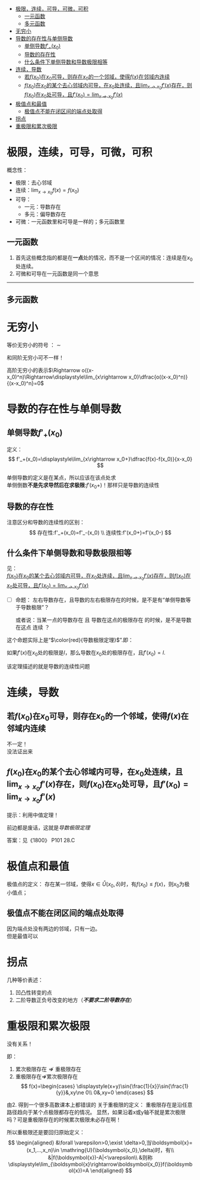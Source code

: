 - [极限，连续，可导，可微，可积](#极限连续可导可微可积)
  - [一元函数](#一元函数)
  - [多元函数](#多元函数)
- [无穷小](#无穷小)
- [导数的存在性与单侧导数](#导数的存在性与单侧导数)
  - [单侧导数$f'_+(x_0)$](#单侧导数f_x_0)
  - [导数的存在性](#导数的存在性)
  - [什么条件下单侧导数和导数极限相等](#什么条件下单侧导数和导数极限相等)
- [连续，导数](#连续导数)
  - [若$f(x_0)$在$x_0$可导，则存在$x_0$的一个邻域，使得$f(x)$在邻域内连续](#若fx_0在x_0可导则存在x_0的一个邻域使得fx在邻域内连续)
  - [$f(x_0)$在$x_0$的某个去心邻域内可导，在$x_0$处连续，且$\displaystyle\lim_{x\rightarrow x_0}f'(x)$存在，则$f(x_0)$在$x_0$处可导，且$f'(x_0)=\displaystyle\lim_{x\rightarrow x_0}f'(x)$](#fx_0在x_0的某个去心邻域内可导在x_0处连续且displaystylelim_xrightarrow-x_0fx存在则fx_0在x_0处可导且fx_0displaystylelim_xrightarrow-x_0fx)
- [极值点和最值](#极值点和最值)
  - [极值点不能在闭区间的端点处取得](#极值点不能在闭区间的端点处取得)
- [拐点](#拐点)
- [重极限和累次极限](#重极限和累次极限)

# 极限，连续，可导，可微，可积

概念性：

- 极限：去心邻域
- 连续：$\displaystyle\lim_{x\rightarrow x_0}f(x)=f(x_0)$
- 可导：
  - 一元：导数存在
  - 多元：偏导数存在
- 可微：一元函数里和可导是一样的；多元函数里

## 一元函数
1. 首先这些概念指的都是在**一点**处的情况，而不是一个区间的情况：连续是在$x_0$处连续。
2. 可微和可导在一元函数是同一个意思

---
## 多元函数

# 无穷小
等价无穷小的符号 ： $\sim$

和同阶无穷小可不一样！

高阶无穷小的表示$\Rightarrow o((x-x_0)^n)\Rightarrow\displaystyle\lim_{x\rightarrow x_0}\dfrac{o((x-x_0)^n)}{(x-x_0)^n}=0$

# 导数的存在性与单侧导数
## 单侧导数$f'_+(x_0)$

定义：
$$
f'_+(x_0)=\displaystyle\lim_{x\rightarrow x_0+}\dfrac{f(x)-f(x_0)}{x-x_0}
$$

单侧导数的定义是在某点，所以应该在该点处求   
单侧倒数**不是先求导然后在求极限**:$f'(x_0+)$！那样只是导数的连续性

## 导数的存在性
注意区分和导数的连续性的区别：
$$
存在性:f'_+(x_0)=f'_-(x_0)
\\
连续性:f'(x_0+)=f'(x_0-)
$$

## 什么条件下单侧导数和导数极限相等
见：   
[$f(x_0)$在$x_0$的某个去心邻域内可导，在$x_0$处连续，且$\displaystyle\lim_{x\rightarrow x_0}f'(x)$存在，则$f(x_0)$在$x_0$处可导，且$f'(x_0)=\displaystyle\lim_{x\rightarrow x_0}f'(x)$](#fx_0在x_0的某个去心邻域内可导在x_0处连续且displaystylelim_xrightarrow-x_0fx存在则fx_0在x_0处可导且fx_0displaystylelim_xrightarrow-x_0fx)

- [ ] 命题：
    左右导数存在，且导数的左右极限存在的时候，是不是有“单侧导数等于导数极限”？

    或者说：当某一点的导数存在 且 导数在这点的极限存在 的时候，是不是导数在这点 连续 ？

这个命题实际上是“$\color{red}{导数极限定理}$”.即：

如果$f'(x)$在$x_0$处的极限是$l$，那么导数在$x_0$处的极限存在，且$f'(x_0)=l$.

该定理描述的就是导数的连续性问题
# 连续，导数

## 若$f(x_0)$在$x_0$可导，则存在$x_0$的一个邻域，使得$f(x)$在邻域内连续
不一定！   
没法证出来
## $f(x_0)$在$x_0$的某个去心邻域内可导，在$x_0$处连续，且$\displaystyle\lim_{x\rightarrow x_0}f'(x)$存在，则$f(x_0)$在$x_0$处可导，且$f'(x_0)=\displaystyle\lim_{x\rightarrow x_0}f'(x)$
提示：利用中值定理！

前边都是废话，这就是*导数极限定理*

答案：见《1800》 P101 28.C

# 极值点和最值

极值点的定义：
存在某一邻域，使得$x\in\mathring{U}(x_0,\delta)$时，有$f(x_0)\le f(x)$，则$x_0$为极小值点；

## 极值点不能在闭区间的端点处取得
因为端点处没有两边的邻域，只有一边。   
但是最值可以

# 拐点
几种等价表述：
1. 凹凸性转变的点
2. 二阶导数正负号改变的地方（***不要求二阶导数存在***）
# 重极限和累次极限
没有关系！

即：
1. 累次极限存在$\nRightarrow{}$重极限存在
2. 重极限存在$\nRightarrow$累次极限存在
   $$
    f(x)=\begin{cases}
        \displaystyle(x+y)\sin{\frac{1}{x}}\sin{\frac{1}{y}}&,xy\ne 0\\
        0&,xy=0
    \end{cases}
   $$

由2. 得到一个很多高数课本上都错误的 关于重极限的定义：
重极限存在是沿任意路径趋向于某个点极限都存在的情况。
显然，如果沿着x或y轴不就是累次极限吗？可是重极限存在的时候累次极限未必存在啊！

所以重极限还是要回归原始定义：
$$
\begin{aligned}
    &\forall \varepsilon>0,\exist \delta>0,当\boldsymbol{x}=(x_1,...,x_n)\in \mathring{U}(\boldsymbol{x_0},\delta)时，有\\
&|f(\boldsymbol{x})-A|<\varepsilon\\
&则称\displaystyle\lim_{\boldsymbol{x}\rightarrow\boldsymbol{x_0}}f(\boldsymbol{x})=A
\end{aligned}
$$